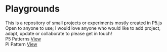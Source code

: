 # Playgrounds
This is a repository of small projects or experiments mostly created in P5.js
Open to anyone to use; I would love anyone who would like to add project, adapt, update or collaborate to please get in touch!  
P5 Patterns [View](https://neil-oliver.github.io/playgrounds/patterns/)  
PI Pattern [View](https://neil-oliver.github.io/playgrounds/pi_pattern/)  